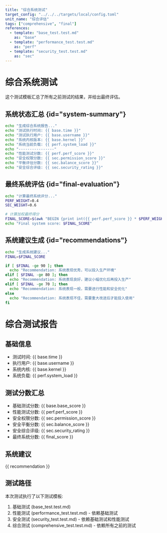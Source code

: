 ```yaml
---
title: "综合系统测试"
target_config: "../../../targets/local/config.toml"
unit_name: "综合评估"
tags: ["comprehensive", "final"]
references:
  - template: "base_test.test.md"
    as: "base"
  - template: "performance_test.test.md"
    as: "perf"
  - template: "security_test.test.md"
    as: "sec"
---
```


# 综合系统测试

这个测试模板汇总了所有之前测试的结果，并给出最终评估。

## 系统状态汇总 {id="system-summary"}

```bash {id="gather-summary" exec=true}
echo "生成综合系统报告..."
echo "测试执行时间: {{ base.time }}"
echo "测试执行用户: {{ base.username }}"
echo "系统内核版本: {{ base.kernel }}"
echo "系统当前负载: {{ perf.system_load }}"
echo "----------------"
echo "性能测试分数: {{ perf.perf_score }}"
echo "安全权限分数: {{ sec.permission_score }}"
echo "平衡评估分数: {{ sec.balance_score }}"
echo "安全综合评级: {{ sec.security_rating }}"
```

## 最终系统评估 {id="final-evaluation"}

```bash {id="evaluate-final" exec=true extract.final_score=/Final system score:\s+(\d+)/}
echo "计算最终系统评分..."
PERF_WEIGHT=0.4
SEC_WEIGHT=0.6

# 计算加权最终得分
FINAL_SCORE=$(awk "BEGIN {print int({{ perf.perf_score }} * $PERF_WEIGHT + {{ sec.balance_score }} * $SEC_WEIGHT)}")
echo "Final system score: $FINAL_SCORE"
```

## 系统建议生成 {id="recommendations"}

```bash {id="generate-recommendations" exec=true extract.recommendation=/Recommendation:\s+(.+)/}
echo "生成系统建议..."
FINAL=$FINAL_SCORE

if [ $FINAL -ge 90 ]; then
  echo "Recommendation: 系统表现优秀，可以投入生产环境"
elif [ $FINAL -ge 80 ]; then
  echo "Recommendation: 系统表现良好，建议小幅优化后再投入生产"
elif [ $FINAL -ge 70 ]; then
  echo "Recommendation: 系统表现一般，需要进行性能和安全优化"
else
  echo "Recommendation: 系统表现不佳，需要重大改进后才能投入使用"
fi
```

# 综合测试报告

## 基础信息
- 测试时间: {{ base.time }}
- 执行用户: {{ base.username }}
- 系统内核: {{ base.kernel }}
- 系统负载: {{ perf.system_load }}

## 测试分数汇总
- 基础测试分数: {{ base.base_score }}
- 性能测试分数: {{ perf.perf_score }}
- 安全权限分数: {{ sec.permission_score }}
- 安全平衡分数: {{ sec.balance_score }}
- 安全综合评级: {{ sec.security_rating }}
- 最终系统分数: {{ final_score }}

## 系统建议
{{ recommendation }}

## 测试路径
本次测试执行了以下测试模板:
1. 基础测试 (base_test.test.md)
2. 性能测试 (performance_test.test.md) - 依赖基础测试
3. 安全测试 (security_test.test.md) - 依赖基础测试和性能测试
4. 综合测试 (comprehensive_test.test.md) - 依赖所有之前的测试